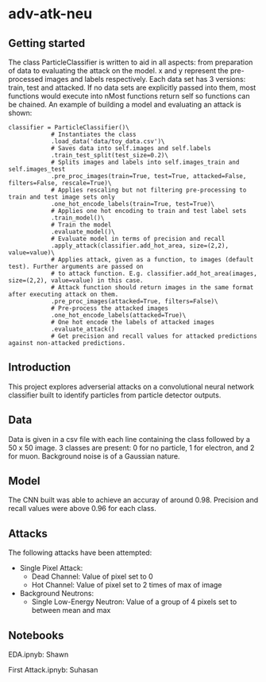 # adv-atk-neu

## Getting started
The class ParticleClassifier is written to aid in all aspects: from preparation of data to evaluating the attack on the model. x and y represent the pre-processed images and labels respectively. Each data set has 3 versions: train, test and attacked. If no data sets are explicitly passed into them, most functions would execute into nMost functions return self so functions can be chained. An example of building a model and evaluating an attack is shown:

```
classifier = ParticleClassifier()\ 
            # Instantiates the class
            .load_data('data/toy_data.csv')\ 
            # Saves data into self.images and self.labels
            .train_test_split(test_size=0.2)\ 
            # Splits images and labels into self.images_train and self.images_test
            .pre_proc_images(train=True, test=True, attacked=False, filters=False, rescale=True)\
            # Applies rescaling but not filtering pre-processing to train and test image sets only
            .one_hot_encode_labels(train=True, test=True)\
            # Applies one hot encoding to train and test label sets
            .train_model()\
            # Train the model
            .evaluate_model()\
            # Evaluate model in terms of precision and recall
            .apply_attack(classifier.add_hot_area, size=(2,2), value=value)\
            # Applies attack, given as a function, to images (default test). Further arguments are passed on
            # to attack function. E.g. classifier.add_hot_area(images, size=(2,2), value=value) in this case.
            # Attack function should return images in the same format after executing attack on them.
            .pre_proc_images(attacked=True, filters=False)\
            # Pre-process the attacked images
            .one_hot_encode_labels(attacked=True)\
            # One hot encode the labels of attacked images
            .evaluate_attack()
            # Get precision and recall values for attacked predictions against non-attacked predictions.
```

## Introduction
This project explores adverserial attacks on a convolutional neural network classifier built to identify particles from particle detector outputs.

## Data
Data is given in a csv file with each line containing the class followed by a 50 x 50 image. 3 classes are present: 0 for no particle, 1 for electron, and 2 for muon. Background noise is of a Gaussian nature.

## Model
The CNN built was able to achieve an accuray of around 0.98. Precision and recall values were above 0.96 for each class.

## Attacks
The following attacks have been attempted:
- Single Pixel Attack:
  - Dead Channel: Value of pixel set to 0
  - Hot Channel: Value of pixel set to 2 times of max of image
- Background Neutrons:
  - Single Low-Energy Neutron: Value of a group of 4 pixels set to between mean and max

## Notebooks
EDA.ipnyb: Shawn

First Attack.ipnyb: Suhasan

